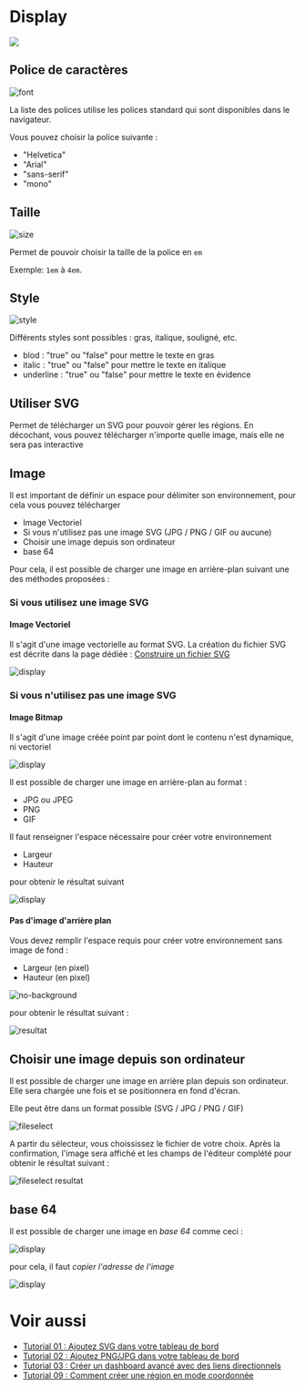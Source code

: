 # Display

[![](../../screenshots/other/Go-back.png)](README.md)

## Police de caractères

![font](../../screenshots/editor/display/font.jpg)

La liste des polices utilise les polices standard qui sont disponibles dans le navigateur.

Vous pouvez choisir la police suivante :

- "Helvetica"
- "Arial"
- "sans-serif"
- "mono"

## Taille

![size](../../screenshots/editor/display/size.jpg)

Permet de pouvoir choisir la taille de la police en `em`

Exemple: `1em` à `4em`.

## Style

![style](../../screenshots/editor/display/style.jpg)

Différents styles sont possibles : gras, italique, souligné, etc.

- blod : "true" ou "false" pour mettre le texte en gras
- italic : "true" ou "false" pour mettre le texte en italique
- underline : "true" ou "false" pour mettre le texte en évidence

## Utiliser SVG

Permet de télécharger un SVG pour pouvoir gérer les régions. En décochant, vous pouvez télécharger n'importe quelle image, mais elle ne sera pas interactive

## Image

Il est important de définir un espace pour délimiter son environnement, pour cela vous pouvez télécharger

- Image Vectoriel
- Si vous n'utilisez pas une image SVG (JPG / PNG / GIF ou aucune)
- Choisir une image depuis son ordinateur
- base 64

Pour cela, il est possible de charger une image en arrière-plan suivant une des méthodes proposées :

### Si vous utilisez une image SVG

#### Image Vectoriel

Il s'agit d'une image vectorielle au format SVG. La création du fichier SVG est décrite dans la page dédiée : [Construire un fichier SVG](../appendix/svg.md)

![display](../../screenshots/editor/display/svg-background.jpg)

### Si vous n'utilisez pas une image SVG

#### Image Bitmap

Il s'agit d'une image créée point par point dont le contenu n'est dynamique, ni vectoriel

![display](../../screenshots/editor/display/jpg-background.jpg)

Il est possible de charger une image en arrière-plan au format :

- JPG ou JPEG
- PNG
- GIF

Il faut renseigner l'espace nécessaire pour créer votre environnement

- Largeur
- Hauteur

pour obtenir le résultat suivant

![display](../../screenshots/editor/display/jpg-resultat.jpg)

#### Pas d'image d'arrière plan

Vous devez remplir l'espace requis pour créer votre environnement sans image de fond :

- Largeur (en pixel)
- Hauteur (en pixel)

![no-background](../../screenshots/editor/display/no-background.jpg)

pour obtenir le résultat suivant :

![resultat](../../screenshots/editor/display/no-resultat.jpg)

## Choisir une image depuis son ordinateur

Il est possible de charger une image en arrière plan depuis son ordinateur. Elle sera chargée une fois et se positionnera en fond d'écran.

Elle peut être dans un format possible (SVG / JPG / PNG / GIF)

![fileselect](../../screenshots/editor/display/fileselect.png)

A partir du sélecteur, vous choississez le fichier de votre choix. Après la confirmation, l'image sera affiché et les champs de l'éditeur complété pour obtenir le résultat suivant :

![fileselect resultat](../../screenshots/editor/display/fileselect-resultat.png)

## base 64

Il est possible de charger une image en _base 64_ comme ceci :

![display](../../screenshots/editor/display/base64-picture.jpg)

pour cela, il faut _copier l'adresse de l'image_

![display](../../screenshots/editor/display/base64-capture.jpg)

# Voir aussi

- [Tutorial 01 : Ajoutez SVG dans votre tableau de bord](../demo/tutorial01.md)
- [Tutorial 02 : Ajoutez PNG/JPG dans votre tableau de bord](../demo/tutorial02.md)
- [Tutorial 03 : Créer un dashboard avancé avec des liens directionnels](../demo/tutorial03.md)
- [Tutorial 09 : Comment créer une région en mode coordonnée](../demo/tutorial09.md)
